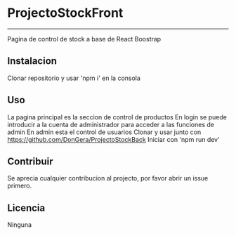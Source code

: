 # ProjectoStockFront
----------------------------------
Pagina de control de stock a base de React Boostrap

## Instalacion

Clonar repositorio y usar 'npm i' en la consola 

## Uso

La pagina principal es la seccion de control de productos
En login se puede introducir a la cuenta de administrador para acceder a las funciones de admin
En admin esta el control de usuarios
Clonar y usar junto con https://github.com/DonGera/ProjectoStockBack
Iniciar con 'npm run dev'

## Contribuir

Se aprecia cualquier contribucion al projecto, por favor abrir un issue primero.

## Licencia

Ninguna


